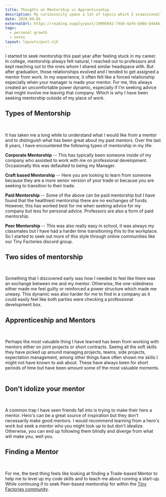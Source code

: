 ```yaml
---
title: Thoughts on Mentorship vs Apprenticeship
description: My curiousocity spans a lot of topics which I ocaassionally write about. Here I blog about things on my mind and try to focus on some of these mental threads such as, Resilience, Field Notes, Experiments, and Guides.
date: 2020-09-01
externalUrl: https://reading.supply/post/19995642-74dd-4af6-b98b-b444b1b00b49
tags:
  - personal growth
  - notes
layout: layouts/post.njk
---
```


I started to seek mentorship this past year after feeling stuck in my career. In college, mentorship always felt natural, I reached out to professors and kept reaching out to the ones whom I shared similar headspace with.<!-- excerpt --> But after graduation, those relationships evolved and I tended to get assigned a mentor from work. In my experience, it often felt like a forced relationship especially when your manager is made your mentor. For me, this always created an uncomfortable power dynamic, especially if I’m seeking advice that might involve me leaving that company. Which is why I have been seeking mentorship outside of my place of work.
&nbsp;

## Types of Mentorship

&nbsp;

It has taken me a long while to understand what I would like from a mentor and to distinguish what has been great about my past mentors. Over the last 8 years, I have encountered the following types of mentorship in my life:
&nbsp;

**Corporate Mentorship** -- This has typically been someone inside of my company who assisted to work with me on professional development. Occasionally this was defaulted to being my Manager.
&nbsp;

**Craft based Mentorship** -- Here you are looking to learn from someone because they are a more senior version of your trade or because you are seeking to transition to their trade.
&nbsp;

**Paid Mentorship** -- Some of the above can be paid mentorship but I have found that the healthiest mentorship there are no exchanges of funds. However, this has worked best for me when seeking advice for my company but less for personal advice. Professors are also a form of paid mentorship.
&nbsp;

**Peer Mentorship** -- This was also really easy in school, it was always my classmates but I have had a harder time transitioning this to the workplace. So I started to seek out more of this style through online communities like our Tiny Factories discord group.
&nbsp;
&nbsp;

## Two sides of mentorship

&nbsp;

Something that I discovered early was how I needed to feel like there was an exchange between me and my mentor. Otherwise, the one-sidedness either made me feel guilty or reinforced a power structure which made me uneasy. This dynamic was also harder for me to find in a company as it could easily feel like both parties were checking a professional development box.
&nbsp;
&nbsp;

## Apprenticeship and Mentors

&nbsp;

Perhaps the most valuable thing I have learned has been from working with mentors either on joint projects or short contracts. Seeing all the soft skills they have picked up around managing projects, teams, side projects, expectation management, among other things have often shown me skills I might not have known to ask about. These have always been for short periods of time but have been amount some of the most valuable moments.
&nbsp;
&nbsp;

## Don't idolize your mentor

&nbsp;

A common trap I have seen friends fall into is trying to make their hero a mentor. Hero's can be a great source of inspiration but they don't necessarily make good mentors. I would recommend learning from a hero's work but seek a mentor who you might look up to but don't idealize. Otherwise, you can end up following them blindly and diverge from what will make you, well you.
&nbsp;
&nbsp;

## Finding a Mentor

&nbsp;

For me, the best thing feels like looking at finding a Trade-based Mentor to help me to level up my code skills and to teach me about running a start-up. While continuing if to seek Peer-based mentorship for within the [Tiny Factories community](https://tinyfactores.space).
